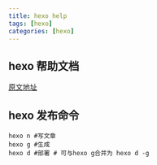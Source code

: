 ```yaml
---
title: hexo help
tags: [hexo]
categories: [hexo]
---
```


## hexo 帮助文档

[原文地址](https://github.com/iissnan/hexo-theme-next/wiki)

## hexo 发布命令

```
hexo n #写文章
hexo g #生成
hexo d #部署 # 可与hexo g合并为 hexo d -g
```